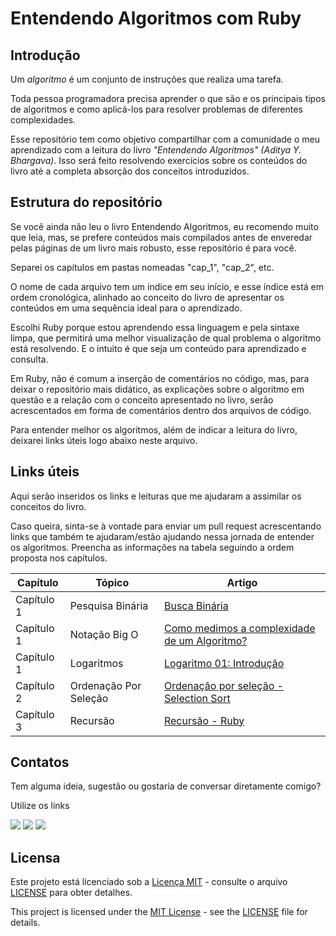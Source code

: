 # Entendendo Algoritmos com Ruby


## Introdução 
Um *algoritmo* é um conjunto de instruções que realiza uma tarefa.

Toda pessoa programadora precisa aprender o que são e os principais tipos de algoritmos e como aplicá-los para resolver problemas de diferentes complexidades.

Esse repositório tem como objetivo compartilhar com a comunidade o meu aprendizado com a leitura do livro *"Entendendo Algoritmos" (Aditya Y. Bhargava)*. Isso será feito resolvendo exercícios sobre os conteúdos do livro até a completa absorção dos conceitos introduzidos.

## Estrutura do repositório 

Se você ainda não leu o livro Entendendo Algoritmos, eu recomendo muito que leia, mas, se prefere conteúdos mais compilados antes de enveredar pelas páginas de um livro mais robusto, esse repositório é para você. 

Separei os capítulos em pastas nomeadas "cap_1", "cap_2", etc.

O nome de cada arquivo tem um índice em seu início, e esse índice está em ordem cronológica, alinhado ao conceito do livro de apresentar os conteúdos em uma sequência ideal para o aprendizado.

Escolhi Ruby porque estou aprendendo essa linguagem e pela sintaxe limpa, que permitirá uma melhor visualização de qual problema o algoritmo está resolvendo. E o intuito é que seja um conteúdo para aprendizado e consulta.

Em Ruby, não é comum a inserção de comentários no código, mas, para deixar o repositório mais didático, as explicações sobre o algoritmo em questão e a relação com o conceito apresentado no livro, serão acrescentados em forma de comentários dentro dos arquivos de código.

Para entender melhor os algoritmos, além de indicar a leitura do livro, deixarei links úteis logo abaixo neste arquivo.


## Links úteis

Aqui serão inseridos os links e leituras que me ajudaram a assimilar os conceitos do livro.

Caso queira, sinta-se à vontade para enviar um pull request acrescentando links que também te ajudaram/estão ajudando nessa jornada de entender os algoritmos. Preencha as informações na tabela seguindo a ordem proposta nos capítulos.

| Capítulo| Tópico | Artigo |
|---------|--------|--------|
| Capítulo 1 | Pesquisa Binária| [Busca Binária](https://pt.khanacademy.org/computing/computer-science/algorithms/binary-search/a/binary-search)
| Capítulo 1 | Notação Big O| [Como medimos a complexidade de um Algoritmo?](https://gabrielschade.github.io/2019/06/16/algoritmos-i.html)
| Capítulo 1 | Logaritmos| [Logaritmo 01: Introdução](https://www.youtube.com/watch?v=MVvDBdRxxVc)
| Capítulo 2 | Ordenação Por Seleção| [Ordenação por seleção - Selection Sort](https://dev.to/dormin/ordenacao-por-selecao-selection-sort-5hla)
| Capítulo 3 | Recursão| [Recursão - Ruby](https://dev.to/dnovais/recursao-ruby-35gi)


## Contatos

Tem alguma ideia, sugestão ou gostaria de conversar diretamente comigo?

Utilize os links
<div> 
  <a href="https://www.linkedin.com/in/samara-almeida-als/"><img src="https://img.shields.io/badge/-LinkedIn-%230077B5?style=for-the-badge&logo=linkedin&logoColor=white" target="_blank"></a>
    <a href="https://api.whatsapp.com/send/?phone=5511977458347&text&type=phone_number&app_absent=0" target="_blank"><img src="https://img.shields.io/badge/WhatsApp-25D366?style=for-the-badge&logo=whatsapp&logoColor=white"></a>
    <a href = "mailto:samaraalmeida379@gmail.com"><img src="https://img.shields.io/badge/Gmail-D14836?style=for-the-badge&logo=gmail&logoColor=white"></a>
</div>

## Licensa

Este projeto está licenciado sob a [Licença MIT](LICENSE) - consulte o arquivo [LICENSE](LICENSE) para obter detalhes.

This project is licensed under the [MIT License](LICENSE) - see the [LICENSE](LICENSE) file for details.